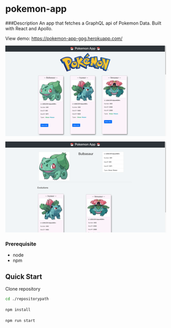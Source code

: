 # pokemon-app
###Description
An app that fetches a GraphQL api of Pokemon Data. Built with React and Apollo.

View demo:
https://pokemon-app-gpg.herokuapp.com/

![Pokemon](public/images/mainView.png)

![PokemonDetail](public/images/detailView.png)
### Prerequisite
* node
* npm

## Quick Start
Clone repository

``` bash
cd ./repositorypath

npm install

npm run start

```
